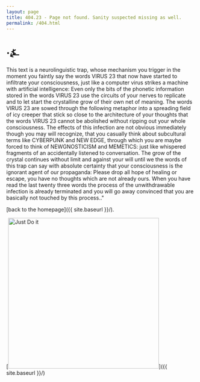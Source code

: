 ```yaml
---
layout: page
title: 404.23 - Page not found. Sanity suspected missing as well. 
permalink: /404.html
---
```


# ·⍼

This text is a neurolinguistic trap, whose mechanism you trigger in the moment you faintly say the words VIRUS 23 that now have started to infiltrate your consciousness, just like a computer virus strikes a machine with artificial intelligence: Even only the bits of the phonetic information stored in the words VIRUS 23 use the circuits of your nerves to replicate and to let start the crystalline grow of their own net of meaning.
The words VIRUS 23 are sowed through the following metaphor into a spreading field of icy creeper that stick so close to the architecture of your thoughts that the words VIRUS 23 cannot be abolished without ripping out your whole consciousness.
The effects of this infection are not obvious immediately though you may will recognize, that you casually think about subcultural terms like CYBERPUNK and NEW EDGE, through which you are maybe forced to think of NEWGNOSTICISM and MEMETICS: just like whispered fragments of an accidentally listened to conversation.
The grow of the crystal continues without limit and against your will until we the words of this trap can say with absolute certainty that your consciousness is the ignorant agent of our propaganda: Please drop all hope of healing or escape, you have no thoughts which are not already ours.
When you have read the last twenty three words the process of the unwithdrawable infection is already terminated and you will go away convinced that you are basically not touched by this process.." 

[back to the homepage]({{ site.baseurl }}/).

[<img src="{{ site.baseurl }}/images/grant_morrison_reality_ls.png" alt="Just Do it" style="width: 400px;"/>]({{ site.baseurl }}/)
